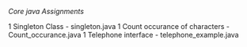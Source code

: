 *Core java Assignments*

1 Singleton Class - singleton.java
1 Count occurance of characters - Count_occurance.java
1 Telephone interface - telephone_example.java